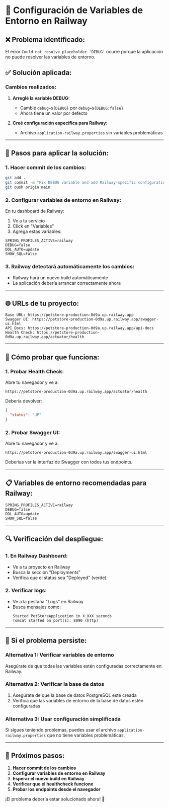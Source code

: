# 🔧 Configuración de Variables de Entorno en Railway

## ❌ **Problema identificado:**
El error `Could not resolve placeholder 'DEBUG'` ocurre porque la aplicación no puede resolver las variables de entorno.

## ✅ **Solución aplicada:**

### **Cambios realizados:**

1. **Arreglé la variable DEBUG:**
   - Cambié `debug=${DEBUG}` por `debug=${DEBUG:false}`
   - Ahora tiene un valor por defecto

2. **Creé configuración específica para Railway:**
   - Archivo `application-railway.properties` sin variables problemáticas

---

## 🚀 **Pasos para aplicar la solución:**

### **1. Hacer commit de los cambios:**
```bash
git add .
git commit -m "Fix DEBUG variable and add Railway-specific configuration"
git push origin main
```

### **2. Configurar variables de entorno en Railway:**

En tu dashboard de Railway:
1. Ve a tu servicio
2. Click en "Variables"
3. Agrega estas variables:

```
SPRING_PROFILES_ACTIVE=railway
DEBUG=false
DDL_AUTO=update
SHOW_SQL=false
```

### **3. Railway detectará automáticamente los cambios:**
- Railway hará un nuevo build automáticamente
- La aplicación debería arrancar correctamente ahora

---

## 🌐 **URLs de tu proyecto:**

```
Base URL: https://petstore-production-0d9a.up.railway.app
Swagger UI: https://petstore-production-0d9a.up.railway.app/swagger-ui.html
API Docs: https://petstore-production-0d9a.up.railway.app/api-docs
Health Check: https://petstore-production-0d9a.up.railway.app/actuator/health
```

---

## 🧪 **Cómo probar que funciona:**

### **1. Probar Health Check:**
Abre tu navegador y ve a:
```
https://petstore-production-0d9a.up.railway.app/actuator/health
```

Debería devolver:
```json
{
  "status": "UP"
}
```

### **2. Probar Swagger UI:**
Abre tu navegador y ve a:
```
https://petstore-production-0d9a.up.railway.app/swagger-ui.html
```

Deberías ver la interfaz de Swagger con todos tus endpoints.

---

## 📋 **Variables de entorno recomendadas para Railway:**

```
SPRING_PROFILES_ACTIVE=railway
DEBUG=false
DDL_AUTO=update
SHOW_SQL=false
```

---

## 🔍 **Verificación del despliegue:**

### **1. En Railway Dashboard:**
- Ve a tu proyecto en Railway
- Busca la sección "Deployments"
- Verifica que el status sea "Deployed" (verde)

### **2. Verificar logs:**
- Ve a la pestaña "Logs" en Railway
- Busca mensajes como:
  ```
  Started PetStoreApplication in X.XXX seconds
  Tomcat started on port(s): 8090 (http)
  ```

---

## 🚨 **Si el problema persiste:**

### **Alternativa 1: Verificar variables de entorno**
Asegúrate de que todas las variables estén configuradas correctamente en Railway.

### **Alternativa 2: Verificar la base de datos**
1. Asegúrate de que la base de datos PostgreSQL esté creada
2. Verifica que las variables de entorno de la base de datos estén configuradas

### **Alternativa 3: Usar configuración simplificada**
Si sigues teniendo problemas, puedes usar el archivo `application-railway.properties` que no tiene variables problemáticas.

---

## 🎯 **Próximos pasos:**

1. **Hacer commit de los cambios**
2. **Configurar variables de entorno en Railway**
3. **Esperar el nuevo build en Railway**
4. **Verificar que el healthcheck funcione**
5. **Probar los endpoints desde el navegador**

¡El problema debería estar solucionado ahora! 🚀
